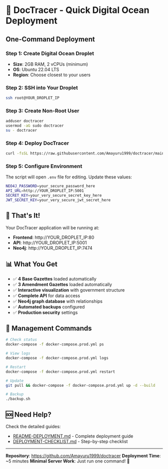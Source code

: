 # 🚀 DocTracer - Quick Digital Ocean Deployment

## One-Command Deployment

### Step 1: Create Digital Ocean Droplet
- **Size**: 2GB RAM, 2 vCPUs (minimum)
- **OS**: Ubuntu 22.04 LTS
- **Region**: Choose closest to your users

### Step 2: SSH into Your Droplet
```bash
ssh root@YOUR_DROPLET_IP
```

### Step 3: Create Non-Root User
```bash
adduser doctracer
usermod -aG sudo doctracer
su - doctracer
```

### Step 4: Deploy DocTracer
```bash
curl -fsSL https://raw.githubusercontent.com/Amayuru1999/doctracer/main/deploy-digitalocean.sh | bash
```

### Step 5: Configure Environment
The script will open `.env` file for editing. Update these values:
```bash
NEO4J_PASSWORD=your_secure_password_here
API_URL=http://YOUR_DROPLET_IP:5001
SECRET_KEY=your_very_secure_secret_key_here
JWT_SECRET_KEY=your_very_secure_jwt_secret_here
```

## 🎉 That's It!

Your DocTracer application will be running at:
- **Frontend**: http://YOUR_DROPLET_IP:80
- **API**: http://YOUR_DROPLET_IP:5001  
- **Neo4j**: http://YOUR_DROPLET_IP:7474

## 📊 What You Get

- ✅ **4 Base Gazettes** loaded automatically
- ✅ **3 Amendment Gazettes** loaded automatically  
- ✅ **Interactive visualization** with government structure
- ✅ **Complete API** for data access
- ✅ **Neo4j graph database** with relationships
- ✅ **Automated backups** configured
- ✅ **Production security** settings

## 🔧 Management Commands

```bash
# Check status
docker-compose -f docker-compose.prod.yml ps

# View logs  
docker-compose -f docker-compose.prod.yml logs

# Restart
docker-compose -f docker-compose.prod.yml restart

# Update
git pull && docker-compose -f docker-compose.prod.yml up -d --build

# Backup
./backup.sh
```

## 🆘 Need Help?

Check the detailed guides:
- [README-DEPLOYMENT.md](README-DEPLOYMENT.md) - Complete deployment guide
- [DEPLOYMENT-CHECKLIST.md](DEPLOYMENT-CHECKLIST.md) - Step-by-step checklist

---

**Repository**: https://github.com/Amayuru1999/doctracer
**Deployment Time**: ~5 minutes
**Minimal Server Work**: Just run one command! 🎯